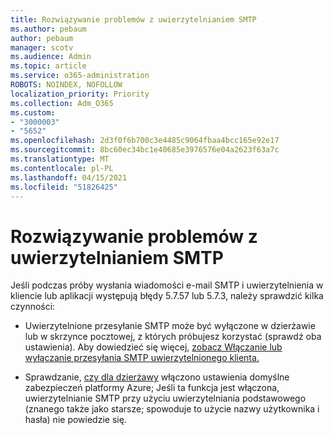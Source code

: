 ```yaml
---
title: Rozwiązywanie problemów z uwierzytelnianiem SMTP
ms.author: pebaum
author: pebaum
manager: scotv
ms.audience: Admin
ms.topic: article
ms.service: o365-administration
ROBOTS: NOINDEX, NOFOLLOW
localization_priority: Priority
ms.collection: Adm_O365
ms.custom:
- "3000003"
- "5652"
ms.openlocfilehash: 2d3f0f6b700c3e4485c9064fbaa4bcc165e92e17
ms.sourcegitcommit: 8bc60ec34bc1e40685e3976576e04a2623f63a7c
ms.translationtype: MT
ms.contentlocale: pl-PL
ms.lasthandoff: 04/15/2021
ms.locfileid: "51826425"
---
```

# <a name="solving-smtp-authentication-issues"></a>Rozwiązywanie problemów z uwierzytelnianiem SMTP

Jeśli podczas próby wysłania wiadomości e-mail SMTP i uwierzytelnienia w kliencie lub aplikacji występują błędy 5.7.57 lub 5.7.3, należy sprawdzić kilka czynności:

- Uwierzytelnione przesyłanie SMTP może być wyłączone w dzierżawie lub w skrzynce pocztowej, z których próbujesz korzystać (sprawdź oba ustawienia). Aby dowiedzieć się więcej, [zobacz Włączanie lub wyłączanie przesyłania SMTP uwierzytelnionego klienta.](https://docs.microsoft.com/exchange/clients-and-mobile-in-exchange-online/authenticated-client-smtp-submission)

- Sprawdzanie, [czy dla dzierżawy](https://docs.microsoft.com/azure/active-directory/fundamentals/concept-fundamentals-security-defaults) włączono ustawienia domyślne zabezpieczeń platformy Azure; Jeśli ta funkcja jest włączona, uwierzytelnianie SMTP przy użyciu uwierzytelniania podstawowego (znanego także jako starsze; spowoduje to użycie nazwy użytkownika i hasła) nie powiedzie się.
